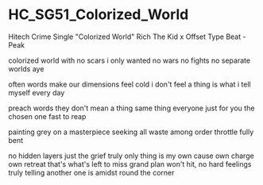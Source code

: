 # HC_SG51_Colorized_World
Hitech Crime Single "Colorized World"
Rich The Kid x Offset Type Beat - Peak

colorized world
with no scars
i only wanted
no wars no fights
no separate worlds aye 

often words make
our dimensions feel cold
i don't feel a thing
is what i tell myself
every day

preach words
they don't mean a thing
same thing everyone
just for you
the chosen one
fast to reap

painting grey
on a masterpiece
seeking all waste
among  order
throttle fully bent

no hidden layers 
just the grief 
truly only thing 
is my own cause
own charge own retreat 
that's what's left to miss 
grand plan won't hit, no hard feelings
truly telling another one is 
amidst round the corner





